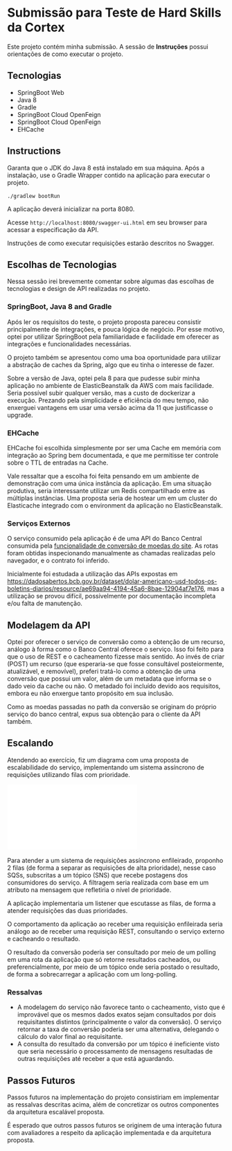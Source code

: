 # Submissão para Teste de Hard Skills da Cortex
Este projeto contém minha submissão.
A sessão de **Instruções** possui orientações de como executar o projeto.

## Tecnologias
* SpringBoot Web
* Java 8
* Gradle
* SpringBoot Cloud OpenFeign
* SpringBoot Cloud OpenFeign
* EHCache

## Instructions
Garanta que o JDK do Java 8 está instalado em sua máquina.
Após a instalação, use o Gradle Wrapper contido na aplicação para executar o projeto.

```
./gradlew bootRun
```
A aplicação deverá inicializar na porta 8080.

Acesse `http://localhost:8080/swagger-ui.html` em seu browser para acessar a especificação da API.

Instruções de como executar requisições estarão descritos no Swagger.

## Escolhas de Tecnologias

Nessa sessão irei brevemente comentar sobre algumas das escolhas de tecnologias e design de API realizadas no projeto.

### SpringBoot, Java 8 and Gradle

Após ler os requisitos do teste, o projeto proposta pareceu consistir principalmente de integrações, e pouca lógica de negócio.
Por esse motivo, optei por utilizar SpringBoot pela familiaridade e facilidade em oferecer as integrações e funcionalidades necessárias.

O projeto também se apresentou como uma boa oportunidade para utilizar a abstração de caches da Spring, algo que eu tinha o interesse de
fazer.

Sobre a versão de Java, optei pela 8 para que pudesse subir minha aplicação no ambiente de ElasticBeanstalk da AWS com mais facilidade.
Seria possível subir qualquer versão, mas a custo de dockerizar a execução. Prezando pela simplicidade e eficiência do meu tempo, não
enxerguei vantagens em usar uma versão acima da 11 que justificasse o upgrade.

### EHCache

EHCache foi escolhida simplesmente por ser uma Cache em memória com integração ao Spring bem documentada, e que me permitisse ter controle
sobre o TTL de entradas na Cache.

Vale ressaltar que a escolha foi feita pensando em um ambiente de demonstração com uma única instância da aplicação.
Em uma situação produtiva, seria interessante utilizar um Redis compartilhado entre as múltiplas instâncias. Uma proposta seria 
de hostear um em um cluster do Elasticache integrado com o environment da aplicação no ElasticBeanstalk.

### Serviços Externos

O serviço consumido pela aplicação é de uma API do Banco Central consumida pela [funcionalidade de conversão de moedas do site](https://www.bcb.gov.br/conversao).
As rotas foram obtidas inspecionando manualmente as chamadas realizadas pelo navegador, e o contrato foi inferido.

Inicialmente foi estudada a utilização das APIs expostas em https://dadosabertos.bcb.gov.br/dataset/dolar-americano-usd-todos-os-boletins-diarios/resource/ae69aa94-4194-45a6-8bae-12904af7e176,
mas a utilização se provou difícil, possivelmente por documentação incompleta e/ou falta de manutenção.

## Modelagem da API

Optei por oferecer o serviço de conversão como a obtenção de um recurso, análogo à forma como o Banco Central oferece o serviço.
Isso foi feito para que o uso de REST e o cacheamento fizesse mais sentido. Ao invés de criar (POST) um recurso (que esperaria-se que fosse
consultável posteiormente, atualizável, e removível), preferi tratá-lo como a obtenção de uma conversão que possui um valor, além de um
metadata que informa se o dado veio da cache ou não. O metadado foi incluído devido aos requisitos, embora eu não enxergue tanto propósito em sua
inclusão.

Como as moedas passadas no path da conversão se originam do próprio serviço do banco central, expus sua obtenção para o cliente da API também.
 
## Escalando

Atendendo ao exercício, fiz um diagrama com uma proposta de escalabilidade do serviço, implementando um sistema assíncrono de requisições
utilizando filas com prioridade.

![Diagrama de proposta de escalabilidade](docs/scalability-proposal.pdf)

Para atender a um sistema de requisições assíncrono enfileirado, proponho 2 filas (de forma a separar as requisições de alta prioridade),
 nesse caso SQSs, subscritas a um tópico (SNS) que recebe postagens dos consumidores do serviço. A filtragem seria realizada com base em um
atributo na mensagem que refletiria o nível de prioridade.

A aplicação implementaria um listener que escutasse as filas, de forma a atender requisições das duas prioridades.

O comportamento da aplicação ao receber uma requisição enfileirada seria análogo ao de receber uma requisição REST, 
consultando o serviço externo e cacheando o resultado.

O resultado da conversão poderia ser consultado por meio de um polling em uma rota da aplicação que só retorne resultados cacheados, ou preferencialmente,
por meio de um tópico onde seria postado o resultado, de forma a sobrecarregar a aplicação com um long-polling.

### Ressalvas

* A modelagem do serviço não favorece tanto o cacheamento, visto que é improvável que os mesmos dados exatos sejam consultados por dois requisitantes distintos 
(principalmente o valor da conversão). O serviço retornar a taxa de conversão poderia ser uma alternativa, delegando o cálculo do valor final ao requisitante.
* A consulta do resultado da conversão por um tópico é ineficiente visto que seria necessário o processamento de mensagens resultadas de outras requisições até
receber a que está aguardando.

## Passos Futuros

Passos futuros na implementação do projeto consistiriam em implementar as ressalvas descritas acima, além de concretizar os outros componentes da arquitetura
escalável proposta.

É esperado que outros passos futuros se originem de uma interação futura com avaliadores a respeito da aplicação implementada e da arquitetura proposta.
